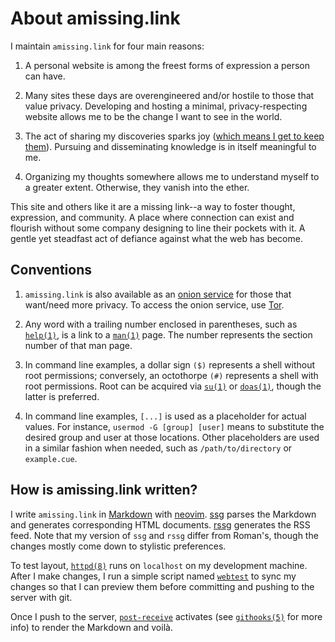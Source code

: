 # About amissing.link

I maintain `amissing.link` for four main reasons:

1. A personal website is among the freest forms of expression a person
   can have.

1. Many sites these days are overengineered and/or hostile to those that
   value privacy. Developing and hosting a minimal, privacy-respecting
   website allows me to be the change I want to see in the world.

1. The act of sharing my discoveries sparks joy ([which means I get to
   keep them](https://knowyourmeme.com/memes/does-it-spark-joy)).
   Pursuing and disseminating knowledge is in itself meaningful to me.

1. Organizing my thoughts somewhere allows me to understand myself to a
   greater extent. Otherwise, they vanish into the ether.

This site and others like it are a missing link--a way to foster
thought, expression, and community. A place where connection can exist
and flourish without some company designing to line their pockets with
it. A gentle yet steadfast act of defiance against what the web has
become.

## Conventions

1. `amissing.link` is also available as an [onion
   service](http://jentyxddh2rf47gd3e43kuebyn2xsv6h72gzh46oe4rxyovvm7xe5ead.onion/)
   for those that want/need more privacy. To access the onion service,
   use [Tor](https://www.torproject.org/).

1. Any word with a trailing number enclosed in parentheses, such as
   [`help(1)`](https://man.openbsd.org/help), is a link to a
   [`man(1)`](https://man.openbsd.org/man) page. The number represents
   the section number of that man page.

1. In command line examples, a dollar sign `($)` represents a shell
   without root permissions; conversely, an octothorpe `(#)` represents
   a shell with root permissions. Root can be acquired via
   [`su(1)`](https://man.openbsd.org/su) or
   [`doas(1)`](https://man.openbsd.org/doas), though the latter is
   preferred.

1. In command line examples, `[...]` is used as a placeholder for actual
   values. For instance, `usermod -G [group] [user]` means to substitute
   the desired group and user at those locations. Other placeholders are
   used in a similar fashion when needed, such as `/path/to/directory`
   or `example.cue`.

## How is amissing.link written?

I write `amissing.link` in [Markdown](https://www.markdownguide.org/)
with [neovim](https://neovim.io/). [ssg](https://rgz.ee/ssg.html) parses
the Markdown and generates corresponding HTML documents.
[rssg](https://rgz.ee/rssg.html) generates the RSS feed. Note that my
version of `ssg` and `rssg` differ from Roman's, though the changes
mostly come down to stylistic preferences.

To test layout, [`httpd(8)`](https://man.openbsd.org/httpd) runs on
`localhost` on my development machine. After I make changes, I run a
simple script named
[`webtest`](/src/dotfiles/file/.local/bin/webtest.html) to sync my
changes so that I can preview them before committing and pushing to the
server with git.

Once I push to the server,
[`post-receive`](/src/sysadm/files/post-receive) activates (see
[`githooks(5)`](https://git-scm.com/docs/githooks) for more info) to
render the Markdown and voilà.
